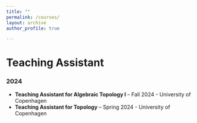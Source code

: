 ```yaml
---
title: "" 
permalink: /courses/
layout: archive
author_profile: true

---
```


# Teaching Assistant

### 2024
- **Teaching Assistant for Algebraic Topology I** – Fall 2024 - University of Copenhagen
- **Teaching Assistant for Topology** – Spring 2024 - University of Copenhagen
